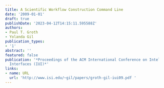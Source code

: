 ```yaml
---
title: A Scientific Workflow Construction Command Line
date: '2009-01-01'
draft: true
publishDate: '2023-04-12T14:15:11.595588Z'
authors:
- Paul T. Groth
- Yolanda Gil
publication_types:
- '1'
abstract: ''
featured: false
publication: '*Proceedings of the ACM International Conference on Intelligent User
  Interfaces (IUI)*'
links:
- name: URL
  url: 'http://www.isi.edu/~gil/papers/groth-gil-iui09.pdf '
---
```


